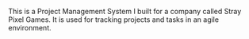 This is a Project Management System I built for a company called Stray Pixel Games.  It is used for tracking projects and tasks in an agile environment.  

